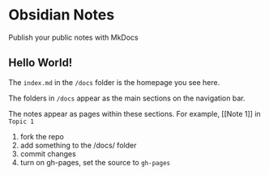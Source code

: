 # Obsidian Notes

Publish your public notes with MkDocs

## Hello World!

The `index.md` in the `/docs` folder is the homepage you see here.

The folders in `/docs` appear as the main sections on the navigation bar.

The notes appear as pages within these sections. For example, [[Note 1]] in `Topic 1`



1. fork the repo
2. add something to the /docs/ folder
3. commit changes
4. turn on gh-pages, set the source to `gh-pages`
